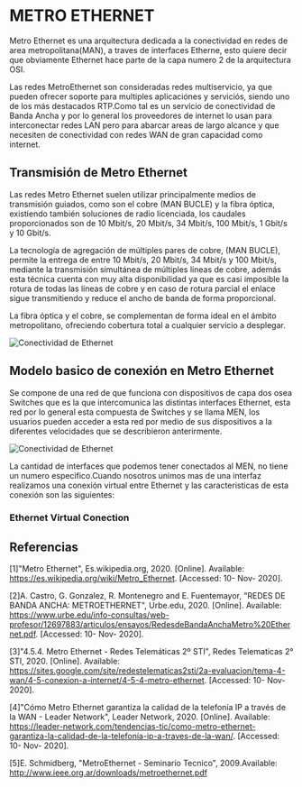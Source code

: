 # METRO ETHERNET

Metro Ethernet es una arquitectura dedicada a la conectividad en redes de area metropolitana(MAN), a traves de interfaces Etherne, esto quiere decir que obviamente Ethernet hace parte de la capa numero 2 de la arquitectura OSI. 

Las redes MetroEthernet son consideradas redes multiservicio, ya que pueden ofrecer soporte para multiples aplicaciónes y serviciós, siendo uno de los más destacados RTP.Como tal es un servicio de conectividad de Banda Ancha y por lo general los proveedores de internet lo usan para interconectar redes LAN pero para abarcar areas de largo alcance y que necesiten de conectividad con redes WAN de gran capacidad como internet.

## Transmisión de Metro Ethernet

Las redes Metro Ethernet suelen utilizar principalmente medios de transmisión guiados, como son el cobre (MAN BUCLE) y la fibra óptica, existiendo también soluciones de radio licenciada, los caudales proporcionados son de 10 Mbit/s, 20 Mbit/s, 34 Mbit/s, 100 Mbit/s, 1 Gbit/s y 10 Gbit/s.

La tecnología de agregación de múltiples pares de cobre, (MAN BUCLE), permite la entrega de entre 10 Mbit/s, 20 Mbit/s, 34 Mbit/s y 100 Mbit/s, mediante la transmisión simultánea de múltiples líneas de cobre, además esta técnica cuenta con muy alta disponibilidad ya que es casi imposible la rotura de todas las líneas de cobre y en caso de rotura parcial el enlace sigue transmitiendo y reduce el ancho de banda de forma proporcional.

La fibra óptica y el cobre, se complementan de forma ideal en el ámbito metropolitano, ofreciendo cobertura total a cualquier servicio a desplegar. 

![Conectividad de Ethernet](https://github.com/Saroui/myPublicRepo/blob/master/expoTelematica/Selecci%C3%B3n_036.png)

## Modelo basico de conexión en Metro Ethernet

Se compone de una red de que funciona con dispositivos de capa dos osea Switches que es la que intercomunica las distintas interfaces Ethernet, esta red por lo general esta compuesta de Switches y se llama MEN, los usuarios pueden acceder a esta red por medio de sus dispositivos a la diferentes velocidades que se describieron anterirmente. 

![Conectividad de Ethernet](https://github.com/Saroui/myPublicRepo/blob/master/expoTelematica/Selecci%C3%B3n_037.png)

La cantidad de interfaces que podemos tener conectados al MEN, no tiene un numero especifico.Cuando nosotros unimos mas de una interfaz realizamos una conexión virtual entre Ethernet y las caracteristicas de esta conexión son las siguientes:

### Ethernet Virtual Conection







## Referencias
[1]"Metro Ethernet", Es.wikipedia.org, 2020. [Online]. Available: https://es.wikipedia.org/wiki/Metro_Ethernet. [Accessed: 10- Nov- 2020].

[2]A. Castro, G. Gonzalez, R. Montenegro and E. Fuentemayor, "REDES DE BANDA ANCHA: METROETHERNET", Urbe.edu, 2020. [Online]. Available: https://www.urbe.edu/info-consultas/web-profesor/12697883/articulos/ensayos/RedesdeBandaAnchaMetro%20Ethernet.pdf. [Accessed: 10- Nov- 2020].

[3]"4.5.4. Metro Ethernet - Redes Telemáticas 2º STI", Redes Telematicas 2° STI, 2020. [Online]. Available: https://sites.google.com/site/redestelematicas2sti/2a-evaluacion/tema-4-wan/4-5-conexion-a-internet/4-5-4-metro-ethernet. [Accessed: 10- Nov- 2020].

[4]"Cómo Metro Ethernet garantiza la calidad de la telefonía IP a través de la WAN - Leader Network", Leader Network, 2020. [Online]. Available: https://leader-network.com/tendencias-tic/como-metro-ethernet-garantiza-la-calidad-de-la-telefonia-ip-a-traves-de-la-wan/. [Accessed: 10- Nov- 2020].

[5]E. Schmidberg, "MetroEthernet - Seminario Tecnico", 2009.Available: http://www.ieee.org.ar/downloads/metroethernet.pdf


